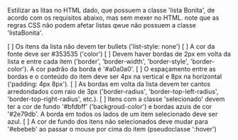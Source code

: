 Estilizar as litas no HTML dado, que possuem a classe 'lista Bonita', de acordo com os requisitos abaixo, mas sem mexer no HTML. note que as regras CSS não podem afetar listas qwue não possuem a classe 'listaBonita'.

[ ] Os itens da lista não devem ter bullets ('list-style: none')
[ ] A cor da fonte deve ser #353535 ('color')
[ ] Devem haver bordas de 2px em volta da lista e entre cada item ('border', 'border-width', 'border-style', 'border-color'). A cor padrão da borda é '#a0a0a0'.
[ ] O espaçamento entre as bordas e o conteúdo do item deve ser 4px na vertical e 8px na horizontal ('padding: 4px 8px').
[ ] As bordas em volta da lista devem ter cantos arredondados com raio de 3px ('border-radius', 'border-top-left-radius', 'border-top-right-radius', etc.).
[ ] Itens com a classe 'selecionado' devem ter a cor de fundo '#bfdbff' ('backgroud-color') e bordas azuis de cor '#2e79db'. A borda em todos os lados de um item selecionado deve ser azul.
[ ] A cor de fundo dos itens não selecionados deve mudar para '#ebebeb' ao passar o mouse por cima do item (pseudoclasse ':hover')